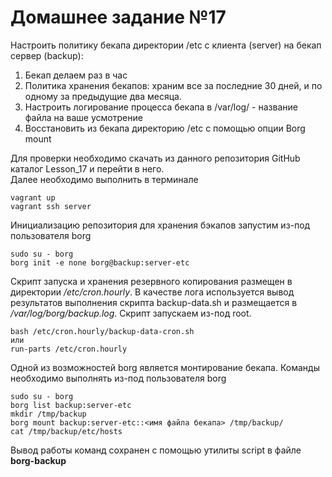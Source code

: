# Домашнее задание №17

Настроить политику бекапа директории /etc с клиента (server) на бекап сервер (backup):  
1) Бекап делаем раз в час  
2) Политика хранения бекапов: храним все за последние 30 дней, и по одному за предыдущие два месяца.  
3) Настроить логирование процесса бекапа в /var/log/ - название файла на ваше усмотрение  
4) Восстановить из бекапа директорию /etc с помощью опции Borg mount  

Для проверки необходимо скачать из данного репозитория GitHub каталог Lesson_17 и перейти в него.  
Далее необходимо выполнить в терминале  

	vagrant up
	vagrant ssh server

Инициализацию репозитория для хранения бэкапов запустим из-под пользователя borg

	sudo su - borg
	borg init -e none borg@backup:server-etc

Скрипт запуска и хранения резервного копирования размещен в директории */etc/cron.hourly*. В качестве лога используется вывод результатов выполнения скрипта backup-data.sh и размещается в */var/log/borg/backup.log*. Скрипт запускаем из-под root.

	bash /etc/cron.hourly/backup-data-cron.sh
	или
	run-parts /etc/cron.hourly

Одной из возможностей borg является монтирование бекапа. Команды необходимо выполнять из-под пользователя borg

	sudo su - borg
	borg list backup:server-etc
	mkdir /tmp/backup
	borg mount backup:server-etc::<имя файла бекапа> /tmp/backup/
	cat /tmp/backup/etc/hosts

Вывод работы команд сохранен с помощью утилиты script в файле **borg-backup**



